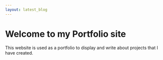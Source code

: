 ```yaml
---
layout: latest_blog
---
```


# Welcome to my Portfolio site

This website is used as a portfolio to display and write about projects that I have created.
